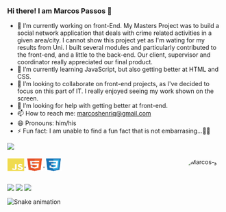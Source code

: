 
### Hi there! I am Marcos Passos 👋

- 🔭 I’m currently working on front-End. My Masters Project was to build a social network application that deals with crime related activities in a given area/city. I cannot show this project yet as I'm wating for my results from Uni. I built several modules and particularly contributed to the front-end, and a little to the back-end. Our client, supervisor and coordinator really appreciated our final product.
- 🌱 I’m currently learning JavaScript, but also getting better at HTML and CSS.
- 👯 I’m looking to collaborate on front-end projects, as I've decided to focus on this part of IT. I really enjoyed seeing my work shown on the screen. 
- 🤔 I’m looking for help with getting better at front-end.
- 📫 How to reach me: marcoshenriq@gmail.com
- 😄 Pronouns: him/his
- ⚡ Fun fact: I am unable to find a fun fact that is not embarrasing...🤷‍♂️


<div>
  <a href="https://beacons.ai/marcoshenrpassos">
  <img height="180em" src="https://github-readme-stats.vercel.app/api?username=marcoshenrpassos&show_icons=true&theme=merko&include_all_commits=true&count_private=true"/>
  <!-- <img height="180em" src="https://github-readme-stats.vercel.app/api/top-langs/?username=marcoshenrpassos&layout=compact&langs_count=7&theme=merko"/> -->
</div>

<div style="display: inline_block"><br>
  <img align="center" alt="Marcos-Js" height="30" width="40" src="https://raw.githubusercontent.com/devicons/devicon/master/icons/javascript/javascript-plain.svg">
  <img align="center" alt="Marcos-HTML" height="30" width="40" src="https://raw.githubusercontent.com/devicons/devicon/master/icons/html5/html5-original.svg">
  <img align="center" alt="Marcos-CSS" height="30" width="40" src="https://raw.githubusercontent.com/devicons/devicon/master/icons/css3/css3-original.svg">
  <img align="right" alt="Marcos-pic" height="150" style="border-radius:50px;" src="https://i.imgur.com/PpKB0G7.gif">
</div>
  
##
 
<div> 
  <a href="https://www.linkedin.com/in/marcos-passos-6b4282181/" target="_blank"><img src="https://img.shields.io/badge/LinkedIn-0077B5?style=for-the-badge&logo=linkedin&logoColor=white"></a>
  <a href="https://www.instagram.com/marcoshenrpassos/" target="_blank"><img src="https://img.shields.io/badge/-Instagram-%23E4405F?style=for-the-badge&logo=instagram&logoColor=white" target="_blank"></a>
  <a href = "mailto:marcoshenriq@gmail.com"><img src="https://img.shields.io/badge/-Gmail-%23333?style=for-the-badge&logo=gmail&logoColor=white" target="_blank"></a>
 
  ![Snake animation](https://github.com/marcoshenrpassos/marcoshenrpassos/blob/output/github-contribution-grid-snake.svg)
 
</div>
  
